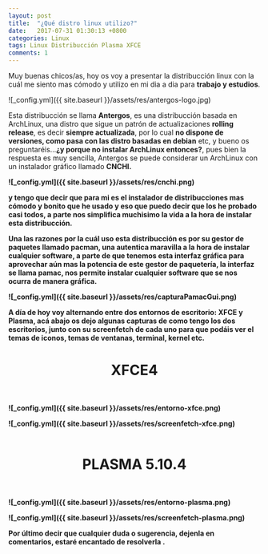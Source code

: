 ```yaml
---
layout: post
title:  "¿Qué distro linux utilizo?"
date:   2017-07-31 01:30:13 +0800
categories: Linux
tags: Linux Distribucción Plasma XFCE
comments: 1
---
```


Muy buenas chicos/as, hoy os voy a presentar la distribucción linux con la cuál me siento mas cómodo y utilizo en mi dia a dia para <b>trabajo y estudios</b>.<br/>

![_config.yml]({{ site.baseurl }}/assets/res/antergos-logo.jpg)
<br/>

Esta distribucción se llama <b>Antergos</b>, es una distribucción basada en ArchLinux, una distro que sigue un patrón de actualizaciones <b>rolling release</b>, es decir <b>siempre actualizada</b>, por lo cual <b>no dispone de versiones, como pasa con las distro basadas en debian</b> etc, y bueno os preguntaréis...<b>¿y porque no instalar ArchLinux entonces?</b>, pues bien la respuesta es muy sencilla, Antergos se puede considerar un ArchLinux con un instalador gráfico llamado <b>CNCHI<b>.

![_config.yml]({{ site.baseurl }}/assets/res/cnchi.png)
<br/>

y tengo que decir que para mi es el instalador de distribucciones mas <b>cómodo y bonito</b> que he usado y eso que puedo decir que los he probado casi todos, a parte nos simplifica muchisimo la vida a la hora de instalar esta distribucción.

Una las razones por la cuál uso esta distribucción es por su gestor de paquetes llamado <b>pacman</b>, una autentica maravilla a la hora de <b>instalar cualquier software</b>, a parte de que tenemos esta interfaz gráfica para aprovechar aún mas la potencia de este gestor de paquetería, la interfaz se llama <b>pamac</b>, nos permite instalar cualquier software que se nos ocurra de manera gráfica.

![_config.yml]({{ site.baseurl }}/assets/res/capturaPamacGui.png)
<br/>

A día de hoy voy alternando entre dos entornos de escritorio: <b>XFCE</b> y <b>Plasma</b>, acá abajo os dejo algunas capturas de como tengo los dos escritorios, junto con su <b>screenfetch</b> de cada uno para que podáis ver el <b>temas de iconos, temas de ventanas, terminal, kernel</b> etc.

<h1 align="center">XFCE4</h1><br/>

![_config.yml]({{ site.baseurl }}/assets/res/entorno-xfce.png)
<br/>

![_config.yml]({{ site.baseurl }}/assets/res/screenfetch-xfce.png)
<br/>
<br/>

<h1 align="center">PLASMA 5.10.4</h1><br/>

![_config.yml]({{ site.baseurl }}/assets/res/entorno-plasma.png)
<br/>

![_config.yml]({{ site.baseurl }}/assets/res/screenfetch-plasma.png)
<br/>

<b>Por último decir que cualquier duda o sugerencia, dejenla en comentarios, estaré encantado de resolverla </b>.
